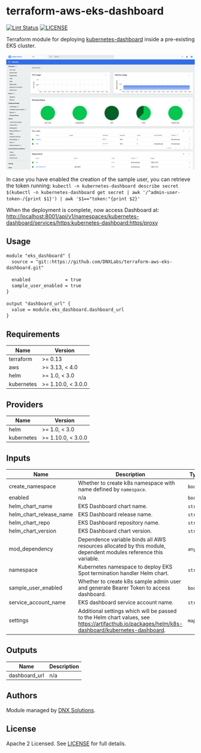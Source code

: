 # terraform-aws-eks-dashboard

[![Lint Status](https://github.com/DNXLabs/terraform-aws-eks-dashboard/workflows/Lint/badge.svg)](https://github.com/DNXLabs/terraform-aws-eks-dashboard/actions)
[![LICENSE](https://img.shields.io/github/license/DNXLabs/terraform-aws-eks-dashboard)](https://github.com/DNXLabs/terraform-aws-eks-dashboard/blob/master/LICENSE)

Terraform module for deploying [kubernetes-dashboard](https://github.com/kubernetes/dashboard)  inside a pre-existing EKS cluster.

![Dashboard UI workloads page](images/dashboard-ui.png)

In case you have enabled the creation of the sample user, you can retrieve the token running:
`kubectl -n kubernetes-dashboard describe secret $(kubectl -n kubernetes-dashboard get secret | awk '/^admin-user-token-/{print $1}') | awk '$1=="token:"{print $2}'`

When the deployment is complete, now access Dashboard at:
[http://localhost:8001/api/v1/namespaces/kubernetes-dashboard/services/https:kubernetes-dashboard:https/proxy](http://localhost:8001/api/v1/namespaces/kubernetes-dashboard/services/https:kubernetes-dashboard:https/proxy)

## Usage
```
module "eks_dashboard" {
  source = "git::https://github.com/DNXLabs/terraform-aws-eks-dashboard.git"

  enabled             = true
  sample_user_enabled = true
}

output "dashboard_url" {
  value = module.eks_dashboard.dashboard_url
}
```

<!--- BEGIN_TF_DOCS --->

## Requirements

| Name | Version |
|------|---------|
| terraform | >= 0.13 |
| aws | >= 3.13, < 4.0 |
| helm | >= 1.0, < 3.0 |
| kubernetes | >= 1.10.0, < 3.0.0 |

## Providers

| Name | Version |
|------|---------|
| helm | >= 1.0, < 3.0 |
| kubernetes | >= 1.10.0, < 3.0.0 |

## Inputs

| Name | Description | Type | Default | Required |
|------|-------------|------|---------|:--------:|
| create\_namespace | Whether to create k8s namespace with name defined by `namespace`. | `bool` | `true` | no |
| enabled | n/a | `bool` | `true` | no |
| helm\_chart\_name | EKS Dashboard chart name. | `string` | `"kubernetes-dashboard"` | no |
| helm\_chart\_release\_name | EKS Dashboard release name. | `string` | `"kubernetes-dashboard"` | no |
| helm\_chart\_repo | EKS Dashboard repository name. | `string` | `"https://kubernetes.github.io/dashboard"` | no |
| helm\_chart\_version | EKS Dashboard chart version. | `string` | `"4.0.0"` | no |
| mod\_dependency | Dependence variable binds all AWS resources allocated by this module, dependent modules reference this variable. | `any` | `null` | no |
| namespace | Kubernetes namespace to deploy EKS Spot termination handler Helm chart. | `string` | `"kubernetes-dashboard"` | no |
| sample\_user\_enabled | Whether to create k8s sample admin user and generate Bearer Token to access dashboard. | `bool` | `false` | no |
| service\_account\_name | EKS dashboard service account name. | `string` | `"kubernetes-dashboard"` | no |
| settings | Additional settings which will be passed to the Helm chart values, see https://artifacthub.io/packages/helm/k8s-dashboard/kubernetes-dashboard. | `map` | `{}` | no |

## Outputs

| Name | Description |
|------|-------------|
| dashboard\_url | n/a |

<!--- END_TF_DOCS --->

## Authors

Module managed by [DNX Solutions](https://github.com/DNXLabs).

## License

Apache 2 Licensed. See [LICENSE](https://github.com/DNXLabs/terraform-aws-eks-dashboard/blob/master/LICENSE) for full details.